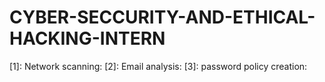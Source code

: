 # CYBER-SECCURITY-AND-ETHICAL-HACKING-INTERN
[1]: Network scanning:
[2]: Email analysis:
[3]: password policy creation:
